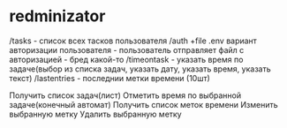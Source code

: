 # redminizator
/tasks - список всех тасков пользователя
/auth +file .env вариант авторизации пользователя - пользователь отправляет файл с авторизацией - бред какой-то
/timeontask - указать время по задаче(выбор из списка задач, указать дату, указать время, указать текст)
/lastentries - последнии метки времени (10шт)


Получить список задач(лист)
Отметить время по выбранной задаче(конечный автомат)
Получить список меток времени
Изменить выбранную метку
Удалить выбранную метку

